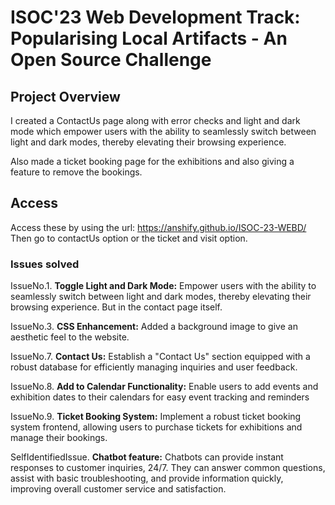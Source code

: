 # ISOC'23 Web Development Track: Popularising Local Artifacts - An Open Source Challenge

## Project Overview

I created a ContactUs page along with error checks and light and dark mode which empower users with the ability to seamlessly switch between light and dark modes, thereby elevating their browsing experience.

Also made a ticket booking page for the exhibitions and also giving a feature to remove the bookings.

## Access

Access these by using the url:  https://anshify.github.io/ISOC-23-WEBD/
Then go to contactUs option or the ticket and visit option.

### Issues solved

IssueNo.1. **Toggle Light and Dark Mode:** Empower users with the ability to seamlessly switch between light and dark modes, thereby elevating their browsing experience. But in the contact page itself.

IssueNo.3. **CSS Enhancement:** Added a background image to give an aesthetic feel to the website.

IssueNo.7. **Contact Us:** Establish a "Contact Us" section equipped with a robust database for efficiently managing inquiries and user feedback.

IssueNo.8. **Add to Calendar Functionality:** Enable users to add events and exhibition dates to their calendars for easy event tracking and reminders

IssueNo.9. **Ticket Booking System:** Implement a robust ticket booking system frontend, allowing users to purchase tickets for exhibitions and manage their bookings.

SelfIdentifiedIssue. **Chatbot feature:** Chatbots can provide instant responses to customer inquiries, 24/7. They can answer common questions, assist with basic troubleshooting, and provide information quickly, improving overall customer service and satisfaction.
